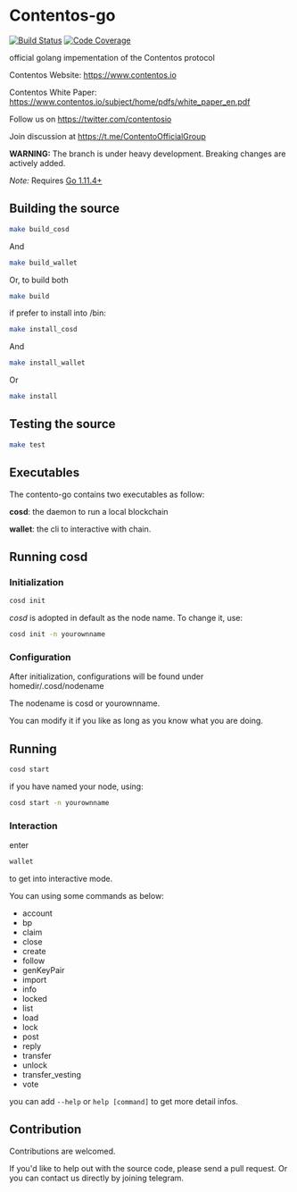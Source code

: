 
# Contentos-go

[![Build Status](https://travis-ci.com/coschain/contentos-go.svg?branch=master)](https://travis-ci.com/coschain/contentos-go)
[![Code Coverage](https://codecov.io/gh/coschain/contentos-go/branch/master/graph/badge.svg)](https://codecov.io/gh/coschain/contentos-go)

official golang impementation of the Contentos protocol

Contentos Website: https://www.contentos.io

Contentos White Paper: https://www.contentos.io/subject/home/pdfs/white_paper_en.pdf

Follow us on https://twitter.com/contentosio

Join discussion at https://t.me/ContentoOfficialGroup

**WARNING:** The branch is under heavy development. Breaking changes are actively added.

**Note*:* Requires [Go 1.11.4+](https://golang.org/dl/)

## Building the source

```bash
make build_cosd
```

And

```bash
make build_wallet
```

Or, to build both

```bash
make build
```

if prefer to install into /bin:

```bash
make install_cosd
```

And

```bash
make install_wallet
```

Or

```bash
make install
```

## Testing the source

```bash
make test
```

## Executables

The contento-go contains two executables as follow:

**cosd**: the daemon to run a local blockchain

**wallet**: the cli to interactive with chain.

## Running cosd

### Initialization

```bash
cosd init
```

*cosd* is adopted in default as the node name. To change it, use:

```bash
cosd init -n yourownname
```

### Configuration

After initialization, configurations will be found under homedir/.cosd/nodename

The nodename is cosd or yourownname.

You can modify it if you like as long as you know what you are doing.


## Running

```bash
cosd start
```

if you have named your node, using:

```bash
cosd start -n yourownname
```

### Interaction

enter

```bash
wallet
```

to get into interactive mode.

You can using some commands as below:

* account
* bp
* claim
* close
* create
* follow
* genKeyPair
* import
* info
* locked
* list
* load
* lock
* post
* reply
* transfer
* unlock
* transfer_vesting
* vote

you can add `--help` or `help [command]` to get more detail infos.

## Contribution

Contributions are welcomed.

If you'd like to help out with the source code, please send a pull request. Or you can contact us directly by joining telegram.
